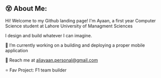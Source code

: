 ## 😵 About Me: 

Hi! Welcome to my Github landing page!
I'm Ayaan, a first year Computer Science student at Lahore University of Managment Sciences

I design and build whatever I can imagine. 

🔭 I’m currently working on a building and deploying a proper mobile application

💬 Reach me at aliayaan.personal@gmail.com

⭐ Fav Project: F1 team builder
